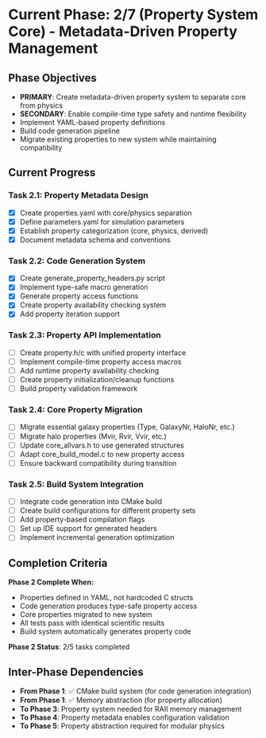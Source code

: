 <!-- Purpose: Current project phase context -->
<!-- Update Rules:
- 500-word limit! 
- Include: 
  • Phase objectives
  • Current progress as a checklist
  • Completion criteria 
  • Inter-phase dependencies
- At major phase completion archive as phase-[X].md and refresh for next phase
-->

# Current Phase: 2/7 (Property System Core) - Metadata-Driven Property Management

## Phase Objectives
- **PRIMARY**: Create metadata-driven property system to separate core from physics
- **SECONDARY**: Enable compile-time type safety and runtime flexibility
- Implement YAML-based property definitions
- Build code generation pipeline
- Migrate existing properties to new system while maintaining compatibility

## Current Progress

### Task 2.1: Property Metadata Design
- [x] Create properties.yaml with core/physics separation
- [x] Define parameters.yaml for simulation parameters
- [x] Establish property categorization (core, physics, derived)
- [x] Document metadata schema and conventions

### Task 2.2: Code Generation System
- [x] Create generate_property_headers.py script
- [x] Implement type-safe macro generation
- [x] Generate property access functions
- [x] Create property availability checking system
- [x] Add property iteration support

### Task 2.3: Property API Implementation
- [ ] Create property.h/c with unified property interface
- [ ] Implement compile-time property access macros
- [ ] Add runtime property availability checking
- [ ] Create property initialization/cleanup functions
- [ ] Build property validation framework

### Task 2.4: Core Property Migration
- [ ] Migrate essential galaxy properties (Type, GalaxyNr, HaloNr, etc.)
- [ ] Migrate halo properties (Mvir, Rvir, Vvir, etc.)
- [ ] Update core_allvars.h to use generated structures
- [ ] Adapt core_build_model.c to new property access
- [ ] Ensure backward compatibility during transition

### Task 2.5: Build System Integration
- [ ] Integrate code generation into CMake build
- [ ] Create build configurations for different property sets
- [ ] Add property-based compilation flags
- [ ] Set up IDE support for generated headers
- [ ] Implement incremental generation optimization

## Completion Criteria
**Phase 2 Complete When:**
- Properties defined in YAML, not hardcoded C structs
- Code generation produces type-safe property access
- Core properties migrated to new system
- All tests pass with identical scientific results
- Build system automatically generates property code

**Phase 2 Status**: 2/5 tasks completed

## Inter-Phase Dependencies
- **From Phase 1**: ✅ CMake build system (for code generation integration)
- **From Phase 1**: ✅ Memory abstraction (for property allocation)
- **To Phase 3**: Property system needed for RAII memory management
- **To Phase 4**: Property metadata enables configuration validation
- **To Phase 5**: Property abstraction required for modular physics